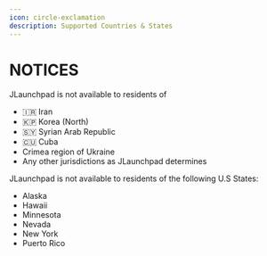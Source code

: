 ```yaml
---
icon: circle-exclamation
description: Supported Countries & States
---
```


# NOTICES

JLaunchpad is not available to residents of

* 🇮🇷 Iran
* 🇰🇵 Korea (North)
* 🇸🇾 Syrian Arab Republic
* 🇨🇺 Cuba
* Crimea region of Ukraine
* Any other jurisdictions as JLaunchpad determines

JLaunchpad is not available to residents of the following U.S States:

* Alaska
* Hawaii
* Minnesota
* Nevada
* New York
* Puerto Rico
